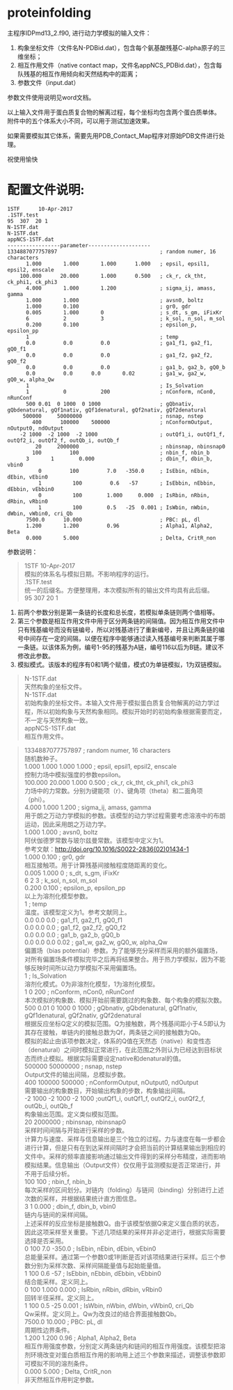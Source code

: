 # proteinfolding

主程序IDPmd13_2.f90, 进行动力学模拟的输入文件：
1. 构象坐标文件（文件名N-PDBid.dat），包含每个氨基酸残基C-alpha原子的三维坐标； 
2. 相互作用文件（native contact map，文件名appNCS_PDBid.dat），包含每队残基的相互作用倾向和天然结构中的距离；
3. 参数文件（input.dat）

参数文件使用说明见word文档。

以上输入文件用于蛋白质复合物的解离过程，每个坐标均包含两个蛋白质单体。
附件中的五个体系大小不同，可以用于测试加速效果。

如果需要模拟其它体系，需要先用PDB_Contact_Map程序对原始PDB文件进行处理。

祝使用愉快

配置文件说明:
===============================================================================
```
1STF      10-Apr-2017    
.1STF.test    
95  307  20 1    
N-1STF.dat    
N-1STF.dat    
appNCS-1STF.dat    
-----------------parameter--------------------    
1334887077757897                                 ; random numer, 16 characters    
      1.000       1.000       1.000      1.000   ; epsil, epsil1, epsil2, enscale    
    100.000      20.000       1.000      0.500   ; ck_r, ck_tht, ck_phi1, ck_phi3    
      4.000       1.000       1.200              ; sigma_ij, amass, gamma    
      1.000       1.000                          ; avsn0, boltz    
      1.000       0.100                          ; gr0, gdr    
      0.005       1.000       0                  ; s_dt, s_gm, iFixKr    
      6           2           3                  ; k_sol, n_sol, m_sol    
      0.200       0.100                          ; epsilon_p, epsilon_pp    
      1                                          ; temp    
      0.0         0.0         0.0                ; ga1_f1, ga2_f1, gQ0_f1    
      0.0         0.0         0.0                ; ga1_f2, ga2_f2, gQ0_f2    
      0.0         0.0         0.0                ; ga1_b, ga2_b, gQ0_b    
      0.0         0.0      0.0       0.02        ; ga1_w, ga2_w, gQ0_w, alpha_Qw    
      1                                          ; Is_Solvation    
      1           0           200                ; nConform, nCon0, nRunConf    
      500 0.01  0 1000  0 1000                   ; gQbnativ, gQbdenatural, gQf1nativ, gQf1denatural, gQf2nativ, gQf2denatural    
     500000     50000000                         ; nsnap, nstep    
        400      100000    500000                ; nConformOutput, nOutput0, ndOutput    
    -2 1000  -2 1000  -2 1000                    ; outQf1_i, outQf1_f, outQf2_i, outQf2_f, outQb_i, outQb_f    
         20     2000000                          ; nbinsnap, nbinsnap0    
        100         100                          ; nbin_f, nbin_b    
      3       1        0.000                     ; dbin_f, dbin_b, vbin0    
          0         100         7.0   -350.0     ; IsEbin, nEbin, dEbin, vEbin0    
          1          100         0.6   -57       ; IsEbbin, nEbbin, dEbbin, vEbbin0    
          0          100        1.000     0.000  ; IsRbin, nRbin, dRbin, vRbin0    
          1          100        0.5   -25  0.001 ; IsWbin, nWbin, dWbin, vWbin0, cri_Qb    
      7500.0      10.000                         ; PBC: pL, dl    
      1.200       1.200         0.96             ; Alpha1, Alpha2, Beta    
      0.000       5.000                          ; Delta, CritR_non    
```    
参数说明：    
    
> 1STF      10-Apr-2017        <br/>
模拟的体系名与模拟日期。不影响程序的运行。    <br/>
> .1STF.test    <br/>
统一的后缀名。方便整理用，本次模拟所有的输出文件均具有此后缀。    
> 95  307  20 1    
1. 前两个参数分别是第一条链的长度和总长度，若模拟单条链则两个值相等。    
2. 第三个参数是相互作用文件中用于区分两条链的间隔值。因为相互作用文件中只有残基编号而没有链编号，所以对残基进行了重新编号，并且让两条链的编号中间存在一定的间隔，以便在程序中能够通过读入残基编号来判断其属于哪一条链。以该体系为例，编号1-95的残基为A链，编号116以后为B链。建议不修改此参数。    
3. 模拟模式。该版本的程序有0和1两个赋值，模式0为单链模拟，1为双链模拟。    
> N-1STF.dat    
天然构象的坐标文件。    
> N-1STF.dat    
初始构象的坐标文件。本输入文件用于模拟蛋白质复合物解离的动力学过程，所以初始构象与天然构象相同。模拟开始时的初始构象根据需要而定，不一定与天然构象一致。    
> appNCS-1STF.dat    
相互作用文件。    

> 1334887077757897                                  ; random numer, 16 characters    
随机数种子。    
> 1.000       1.000       1.000      1.000    ; epsil, epsil1, epsil2, enscale    
控制力场中模拟强度的参数epsilon。    
> 100.000      20.000       1.000      0.500    ; ck_r, ck_tht, ck_phi1, ck_phi3    
力场中的力常数。分别为键能项（r）、键角项（theta）和二面角项（phi）。    
> 4.000       1.000       1.200               ; sigma_ij, amass, gamma    
用于朗之万动力学模拟的参数。该模型的动力学过程需要考虑溶液中的布朗运动，因此采用朗之万动力学。    
> 1.000       1.000                           ; avsn0, boltz    
阿伏伽德罗常数与玻尔兹曼常数。该模型中定义为1。    
参考文献：http://doi.org/10.1016/S0022-2836(02)01434-1    
> 1.000       0.100                           ; gr0, gdr    
相互接触项。用于计算残基间接触程度随距离的变化。    
> 0.005       1.000       0                   ; s_dt, s_gm, iFixKr    
> 6           2           3                   ; k_sol, n_sol, m_sol    
> 0.200       0.100                           ; epsilon_p, epsilon_pp    
以上为溶剂化模型参数。    
> 1    ; temp    
温度。该模型定义为1。参考文献同上。    
> 0.0         0.0         0.0                 ; ga1_f1, ga2_f1, gQ0_f1    
> 0.0         0.0         0.0                 ; ga1_f2, ga2_f2, gQ0_f2    
> 0.0         0.0         0.0                 ; ga1_b, ga2_b, gQ0_b    
> 0.0         0.0      0.0       0.02         ; ga1_w, ga2_w, gQ0_w, alpha_Qw    
偏置场（bias potential）参数。为了能够充分采样而采用的额外偏置场，对所有偏置场条件模拟完毕之后再将结果整合。用于热力学模拟，因为不能够反映时间所以动力学模拟不采用偏置场。    
> 1                                           ; Is_Solvation    
溶剂化模式。0为非溶剂化模型，1为溶剂化模型。    
> 1           0           200                   ; nConform, nCon0, nRunConf    
本次模拟的构象数、模拟开始前需要跳过的构象数、每个构象的模拟次数。    
> 500  0.01  0 1000  0 1000                      ; gQbnativ, gQbdenatural, gQf1nativ, gQf1denatural, gQf2nativ, gQf2denatural    
根据反应坐标Q定义的模拟范围。Q为接触数，两个残基间距小于4.5即认为其存在接触，单链内的接触总数为Qf，两条链之间的接触数为Qb。    
模拟的起止由该项参数决定，体系的Q值在天然态（native）和变性态（denatural）之间时模拟正常进行，在此范围之外则认为已经达到目标状态而终止模拟。根据实际需要设定native和denatural的值。    
> 500000     50000000                           ; nsnap, nstep    
Output文件的输出间隔，总模拟步数。    
> 400      100000    500000                 ; nConformOutput, nOutput0, ndOutput    
需要输出的构象数目，开始输出构象的步数，构象输出间隔。    
> -2 1000  -2 1000  -2 1000                               ;outQf1_i, outQf1_f, outQf2_i, outQf2_f, outQb_i, outQb_f    
构象输出范围。定义类似模拟范围。    
> 20     2000000                           ; nbinsnap, nbinsnap0    
采样时间间隔与开始进行采样的步数。    
计算力与速度、采样与信息输出是三个独立的过程。力与速度在每一步都会进行计算，但是只有在到达采样间隔时才会把当前的计算结果输出到相应的文件中。采样的频率直接影响通过输出文件得到的采样分布精度，进而影响模拟结果。信息输出（Output文件）仅仅用于监测模拟是否正常进行，并不用于后续分析。    
> 100         100                           ; nbin_f, nbin_b    
每次采样的区间划分。对链内（folding）与链间（binding）分别进行上述次数的采样，并根据结果统计直方图信息。    
> 3       1        0.000              ; dbin_f, dbin_b, vbin0    
链内与链间的采样间隔。    
上述采样的反应坐标是接触数Q。由于该模型依据Q来定义蛋白质的状态，因此这项采样至关重要。下述几项结果的采样并非必定进行，根据实际需要选择是否采用。    
> 0         100         7.0   -350.0    ; IsEbin, nEbin, dEbin, vEbin0    
总能量采样。通过第一个参数0或1判断是否对该项结果进行采样。后三个参数分别为采样次数、采样间隔能量值与起始能量值。    
> 1          100         0.6   -57    ; IsEbbin, nEbbin, dEbbin, vEbbin0    
结合能采样。定义同上。    
> 0          100        1.000     0.000    ; IsRbin, nRbin, dRbin, vRbin0    
回转半径采样。定义同上。    
> 1          100        0.5   -25  0.001   ; IsWbin, nWbin, dWbin, vWbin0, cri_Qb    
Qw采样。定义同上。Qw为改良过的结合界面接触数Qb。    
> 7500.0      10.000                           ; PBC: pL, dl    
周期性边界条件。    
> 1.200       1.200         0.96              ; Alpha1, Alpha2, Beta    
相互作用强度参数，分别定义两条链内和链间的相互作用强度。该模型把溶剂环境改变对蛋白质相互作用的影响用上述三个参数来描述，调整该参数即可模拟不同的溶剂条件。    
> 0.000       5.000                           ; Delta, CritR_non    
非天然相互作用判定参数。    
